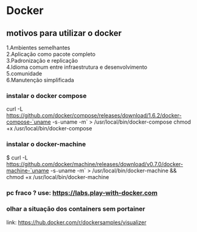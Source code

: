 # Docker

## motivos para utilizar o docker
1.Ambientes semelhantes <br>
2.Aplicação como pacote completo <br>
3.Padronização e replicação <br>
4.Idioma comum entre infraestrutura e desenvolvimento <br>
5.comunidade <br>
6.Manutenção simplificada <br>

### instalar o docker compose 
curl -L https://github.com/docker/compose/releases/download/1.6.2/docker-compose-`uname -s`-`uname -m` > /usr/local/bin/docker-compose
chmod +x /usr/local/bin/docker-compose


### instalar o docker-machine 
$ curl -L https://github.com/docker/machine/releases/download/v0.7.0/docker-machine-`uname -s`-`uname -m` > /usr/local/bin/docker-machine && \
chmod +x /usr/local/bin/docker-machine

### pc fraco ? use: https://labs.play-with-docker.com

### olhar a situação dos containers sem portainer
link: https://hub.docker.com/r/dockersamples/visualizer
